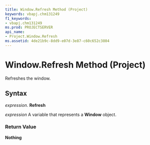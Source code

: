 ```yaml
---
title: Window.Refresh Method (Project)
keywords: vbapj.chm131249
f1_keywords:
- vbapj.chm131249
ms.prod: PROJECTSERVER
api_name:
- Project.Window.Refresh
ms.assetid: 4de21b9c-8dd9-e07d-3e87-c60c652c3804
---
```



# Window.Refresh Method (Project)

Refreshes the window.


## Syntax

 _expression_. **Refresh**

 _expression_ A variable that represents a **Window** object.


### Return Value

 **Nothing**



